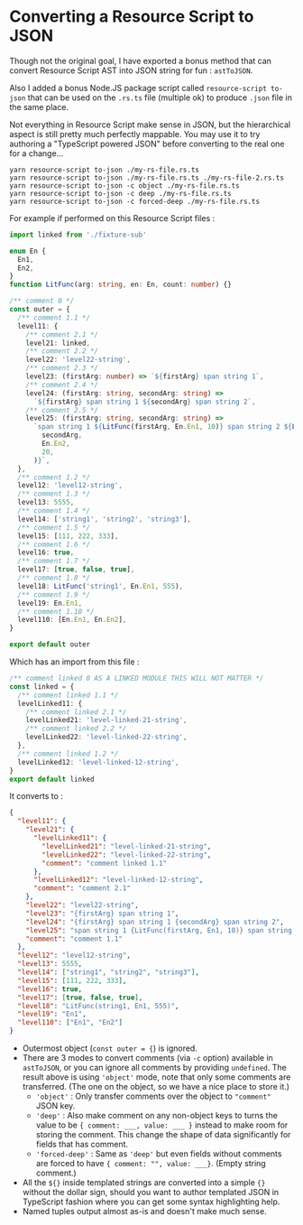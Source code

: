 # Converting a Resource Script to JSON

Though not the original goal, I have exported a bonus method that can convert Resource Script AST into JSON string for fun : `astToJSON`.

Also I added a bonus Node.JS package script called `resource-script to-json` that can be used on the `.rs.ts` file (multiple ok) to produce `.json` file in the same place.

Not everything in Resource Script make sense in JSON, but the hierarchical aspect is still pretty much perfectly mappable. You may use it to try authoring a "TypeScript powered JSON" before converting to the real one for a change...

```
yarn resource-script to-json ./my-rs-file.rs.ts
yarn resource-script to-json ./my-rs-file.rs.ts ./my-rs-file-2.rs.ts
yarn resource-script to-json -c object ./my-rs-file.rs.ts
yarn resource-script to-json -c deep ./my-rs-file.rs.ts
yarn resource-script to-json -c forced-deep ./my-rs-file.rs.ts
```

For example if performed on this Resource Script files :

```ts
import linked from './fixture-sub'

enum En {
  En1,
  En2,
}
function LitFunc(arg: string, en: En, count: number) {}

/** comment 0 */
const outer = {
  /** comment 1.1 */
  level11: {
    /** comment 2.1 */
    level21: linked,
    /** comment 2.2 */
    level22: 'level22-string',
    /** comment 2.3 */
    level23: (firstArg: number) => `${firstArg} span string 1`,
    /** comment 2.4 */
    level24: (firstArg: string, secondArg: string) =>
      `${firstArg} span string 1 ${secondArg} span string 2`,
    /** comment 2.5 */
    level25: (firstArg: string, secondArg: string) =>
      `span string 1 ${LitFunc(firstArg, En.En1, 10)} span string 2 ${LitFunc(
        secondArg,
        En.En2,
        20,
      )}`,
  },
  /** comment 1.2 */
  level12: 'level12-string',
  /** comment 1.3 */
  level13: 5555,
  /** comment 1.4 */
  level14: ['string1', 'string2', 'string3'],
  /** comment 1.5 */
  level15: [111, 222, 333],
  /** comment 1.6 */
  level16: true,
  /** comment 1.7 */
  level17: [true, false, true],
  /** comment 1.8 */
  level18: LitFunc('string1', En.En1, 555),
  /** comment 1.9 */
  level19: En.En1,
  /** comment 1.10 */
  level110: [En.En1, En.En2],
}

export default outer
```

Which has an import from this file :

```ts
/** comment linked 0 AS A LINKED MODULE THIS WILL NOT MATTER */
const linked = {
  /** comment linked 1.1 */
  levelLinked11: {
    /** comment linked 2.1 */
    levelLinked21: 'level-linked-21-string',
    /** comment linked 2.2 */
    levelLinked22: 'level-linked-22-string',
  },
  /** comment linked 1.2 */
  levelLinked12: 'level-linked-12-string',
}
export default linked
```

It converts to :

```json
{
  "level11": {
    "level21": {
      "levelLinked11": {
        "levelLinked21": "level-linked-21-string",
        "levelLinked22": "level-linked-22-string",
        "comment": "comment linked 1.1"
      },
      "levelLinked12": "level-linked-12-string",
      "comment": "comment 2.1"
    },
    "level22": "level22-string",
    "level23": "{firstArg} span string 1",
    "level24": "{firstArg} span string 1 {secondArg} span string 2",
    "level25": "span string 1 {LitFunc(firstArg, En1, 10)} span string 2 {LitFunc(secondArg, En2, 20)}",
    "comment": "comment 1.1"
  },
  "level12": "level12-string",
  "level13": 5555,
  "level14": ["string1", "string2", "string3"],
  "level15": [111, 222, 333],
  "level16": true,
  "level17": [true, false, true],
  "level18": "LitFunc(string1, En1, 555)",
  "level19": "En1",
  "level110": ["En1", "En2"]
}
```

- Outermost object (`const outer = {`) is ignored.
- There are 3 modes to convert comments (via `-c` option) available in `astToJSON`, or you can ignore all comments by providing `undefined`. The result above is using `'object'` mode, note that only some comments are transferred. (The one on the object, so we have a nice place to store it.)
  - `'object'` : Only transfer comments over the object to `"comment"` JSON key.
  - `'deep'` : Also make comment on any non-object keys to turns the value to be `{ comment: ___, value: ___ }` instead to make room for storing the comment. This change the shape of data significantly for fields that has comment.
  - `'forced-deep'` : Same as `'deep'` but even fields without comments are forced to have `{ comment: "", value: ___}`. (Empty string comment.)
- All the `${}` inside templated strings are converted into a simple `{}` without the dollar sign, should you want to author templated JSON in TypeScript fashion where you can get some syntax highlighting help.
- Named tuples output almost as-is and doesn't make much sense.
